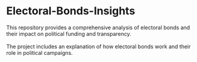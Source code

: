 # Electoral-Bonds-Insights
This repository provides a comprehensive analysis of electoral bonds and their impact on political funding and transparency.  
<br>
The project includes an explanation of how electoral bonds work and their role in political campaigns.
